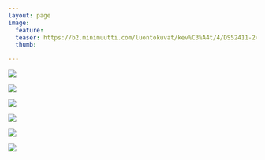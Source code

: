 ```yaml
---
layout: page
image:
  feature:
  teaser: https://b2.minimuutti.com/luontokuvat/kev%C3%A4t/4/DS52411-245px.jpg
  thumb:

---
```


![](https://b2.minimuutti.com/luontokuvat/kev%C3%A4t/4/DS52411-800px.jpg)

![](https://b2.minimuutti.com/luontokuvat/kev%C3%A4t/4/DS52384-800px.jpg)

![](https://b2.minimuutti.com/luontokuvat/kev%C3%A4t/4/DS52368-800px.jpg)

![](https://b2.minimuutti.com/luontokuvat/kev%C3%A4t/4/DS52373-800px.jpg)

![](https://b2.minimuutti.com/luontokuvat/kev%C3%A4t/4/DS52376-800px.jpg)

![](https://b2.minimuutti.com/luontokuvat/kev%C3%A4t/4/DS52380-800px.jpg)
